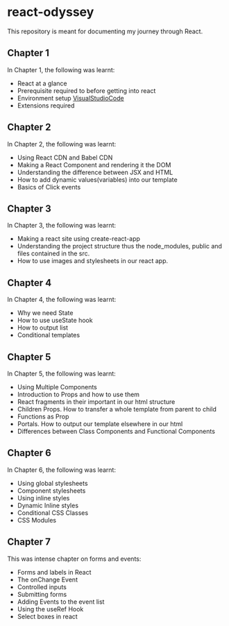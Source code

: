 # react-odyssey

This repository is meant for documenting my journey through React.

## Chapter 1
In Chapter 1, the following was learnt:

 - React at a glance
 - Prerequisite required to before getting into react
 - Environment setup [VisualStudioCode](https://code.visualstudio.com/)
 - Extensions required 

## Chapter 2
In Chapter 2, the following was learnt:
- Using React CDN and Babel CDN
- Making a React Component and rendering it the DOM
- Understanding the difference between JSX and HTML
- How to add dynamic values(variables) into our template
- Basics of Click events

## Chapter 3
In Chapter 3, the following was learnt:
- Making a react site using create-react-app
- Understanding the project structure thus the node_modules, public and files contained in the src.
- How to use images and stylesheets in our react app.

## Chapter 4
In Chapter 4, the following was learnt:
- Why we need State
- How to use useState hook
- How to output list
- Conditional templates

## Chapter 5
In Chapter 5, the following was learnt:
- Using Multiple Components
- Introduction to Props and how to use them
- React fragments in their important in our html structure
- Children Props. How to transfer a whole template from parent to child
- Functions as Prop
- Portals. How to output our template elsewhere in our html
- Differences between Class Components and Functional Components

## Chapter 6
In Chapter 6, the following was learnt:
- Using global stylesheets
- Component stylesheets
- Using inline styles
- Dynamic Inline styles
- Conditional CSS Classes
- CSS Modules

## Chapter 7
This was intense chapter on forms and events:
- Forms and labels in React
- The onChange Event
- Controlled inputs
- Submitting forms
- Adding Events to the event list
- Using the useRef Hook
- Select boxes in react